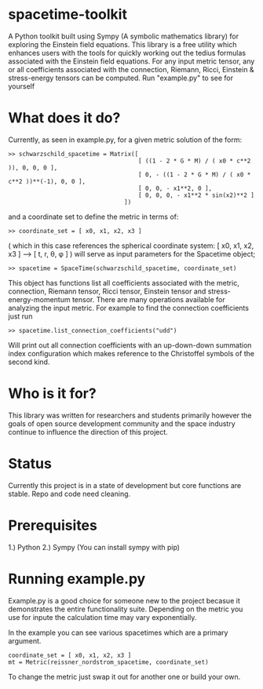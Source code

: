 # spacetime-toolkit
A Python toolkit built using Sympy (A symbolic mathematics library) for exploring the Einstein field equations. This library is a free utility which enhances users with the tools for quickly working out the tedius formulas associated with the Einstein field equations. For any input metric tensor, any or all coefficients associated with the connection, Riemann, Ricci, Einstein & stress-energy tensors can be computed. Run "example.py" to see for yourself

What does it do?
================

Currently, as seen in example.py, for a given metric solution of the form:

    >> schwarzschild_spacetime = Matrix([
                                         [ ((1 - 2 * G * M) / ( x0 * c**2 )), 0, 0, 0 ], 
                                         [ 0, - ((1 - 2 * G * M) / ( x0 * c**2 ))**(-1), 0, 0 ], 
                                         [ 0, 0, - x1**2, 0 ], 
                                         [ 0, 0, 0, - x1**2 * sin(x2)**2 ]
                                     ]) 

and a coordinate set to define the metric in terms of:

    >> coordinate_set = [ x0, x1, x2, x3 ]
    
( which in this case references the spherical coordinate system: [ x0, x1, x2, x3 ] --> [ t, r, θ, φ ] ) will serve as input parameters for the Spacetime object;


    >> spacetime = SpaceTime(schwarzschild_spacetime, coordinate_set)


This object has functions list all coefficients associated with the metric, connection, Riemann tensor, Ricci tensor, Einstein tensor and stress-energy-momentum tensor. There are many operations available for analyzing the input metric. For example to find the connection coefficients just run

    >> spacetime.list_connection_coefficients("udd")

Will print out all connection coefficients with an up-down-down summation index configuration which makes reference to the Christoffel symbols of the second kind.


Who is it for?
==============
This library was written for researchers and students primarily however the goals of open source development community and the space industry continue to influence the direction of this project. 

Status
======
Currently this project is in a state of development but core functions are stable. Repo and code need cleaning.

Prerequisites
=============
1.) Python
2.) Sympy (You can install sympy with pip)

Running example.py
==================
Example.py is a good choice for someone new to the project becasue it demonstrates the entire functionality suite. Depending on the metric you use for inpute the calculation time may vary exponentially.

In the example you can see various spacetimes which are a primary argument.

    coordinate_set = [ x0, x1, x2, x3 ]
    mt = Metric(reissner_nordstrom_spacetime, coordinate_set)

To change the metric just swap it out for another one or build your own.
